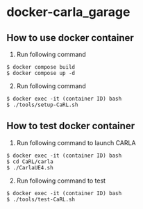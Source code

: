 # docker-carla_garage

## How to use docker container
1. Run following command
```
$ docker compose build
$ docker compose up -d
```

2. Run following command
```
$ docker exec -it (container ID) bash
$ ./tools/setup-CaRL.sh
```

## How to test docker container
1. Run following command to launch CARLA
```
$ docker exec -it (container ID) bash
$ cd CaRL/carla
$ ./CarlaUE4.sh
```

2. Run following command to test
```
$ docker exec -it (container ID) bash
$ ./tools/test-CaRL.sh
```